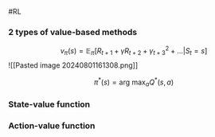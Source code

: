 #RL 

### 2 types of value-based methods
$$
v_{\pi}(s) = \mathbb{E}_{\pi}[R_{t+1}+\gamma R_{t+2}+\gamma^2_{t+3}+\dots|S_{t} = s]
$$
![[Pasted image 20240801161308.png]]

$$
\pi^*(s)=\text{arg max}_{a}Q^*(s, a)
$$

### State-value function 

### Action-value function 